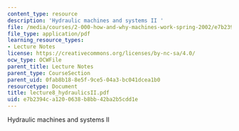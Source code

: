 ```yaml
---
content_type: resource
description: 'Hydraulic machines and systems II '
file: /media/courses/2-000-how-and-why-machines-work-spring-2002/e7b2394ca1200638b8bb42ba2b5cdd1e_lecture8_hydraulicsII.pdf
file_type: application/pdf
learning_resource_types:
- Lecture Notes
license: https://creativecommons.org/licenses/by-nc-sa/4.0/
ocw_type: OCWFile
parent_title: Lecture Notes
parent_type: CourseSection
parent_uid: 0fab8b18-8e5f-9ce5-04a3-bc041dcea1b0
resourcetype: Document
title: lecture8_hydraulicsII.pdf
uid: e7b2394c-a120-0638-b8bb-42ba2b5cdd1e
---
```

Hydraulic machines and systems II 